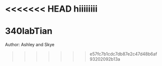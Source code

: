 <<<<<<< HEAD
hiiiiiiii
=======
# 340labTian

Author: Ashley and Skye
>>>>>>> e57fc7b1cdc7db87e2c47d48b6af93202092b13a
